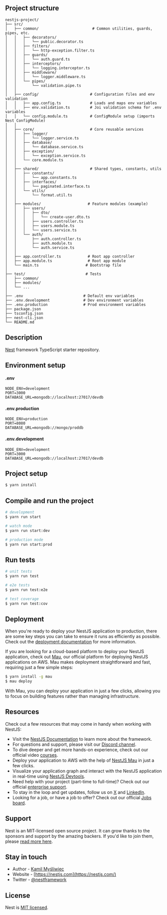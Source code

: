 
## Project structure

```
nestjs-project/
├── src/
│   ├── common/                        # Common utilities, guards, pipes, etc.
│   │   ├── decorators/
│   │   │   └── public.decorator.ts
│   │   ├── filters/
│   │   │   └── http-exception.filter.ts
│   │   ├── guards/
│   │   │   └── auth.guard.ts
│   │   ├── interceptors/
│   │   │   └── logging.interceptor.ts
│   │   ├── middleware/
│   │   │   └── logger.middleware.ts
│   │   └── pipes/
│   │       └── validation.pipe.ts
│   │
│   ├── config/                       # Configuration files and env validation
│   │   ├── app.config.ts             # Loads and maps env variables
│   │   ├── env.validation.ts         # Joi validation schema for .env variables
│   │   └── config.module.ts          # ConfigModule setup (imports Nest ConfigModule)
│   │
│   ├── core/                         # Core reusable services
│   │   ├── logger/
│   │   │   └── logger.service.ts
│   │   ├── database/
│   │   │   └── database.service.ts
│   │   ├── exception/
│   │   │   └── exception.service.ts
│   │   └── core.module.ts
│   │
│   ├── shared/                       # Shared types, constants, utils
│   │   ├── constants/
│   │   │   └── app.constants.ts
│   │   ├── interfaces/
│   │   │   └── paginated.interface.ts
│   │   └── utils/
│   │       └── format.util.ts
│   │
│   ├── modules/                     # Feature modules (example)
│   │   ├── users/
│   │   │   ├── dto/
│   │   │   │   └── create-user.dto.ts
│   │   │   ├── users.controller.ts
│   │   │   ├── users.module.ts
│   │   │   └── users.service.ts
│   │   └── auth/
│   │       ├── auth.controller.ts
│   │       ├── auth.module.ts
│   │       └── auth.service.ts
│   │
│   ├── app.controller.ts            # Root app controller
│   ├── app.module.ts                # Root app module
│   └── main.ts                     # Bootstrap file
│
├── test/                           # Tests
│   ├── common/
│   ├── modules/
│   └── ...  
│
├── .env                           # Default env variables
├── .env.development               # Dev environment variables
├── .env.production                # Prod environment variables
├── package.json
├── tsconfig.json
├── nest-cli.json
└── README.md
```

## Description

[Nest](https://github.com/nestjs/nest) framework TypeScript starter repository.

## Environment setup
#### .env
```
NODE_ENV=development
PORT=3000
DATABASE_URL=mongodb://localhost:27017/devdb
```

#### .env.production
```
NODE_ENV=production
PORT=8080
DATABASE_URL=mongodb://mongo/proddb
```

#### .env.development
```
NODE_ENV=development
PORT=3000
DATABASE_URL=mongodb://localhost:27017/devdb
```

## Project setup

```bash
$ yarn install
```

## Compile and run the project

```bash
# development
$ yarn run start

# watch mode
$ yarn run start:dev

# production mode
$ yarn run start:prod
```

## Run tests

```bash
# unit tests
$ yarn run test

# e2e tests
$ yarn run test:e2e

# test coverage
$ yarn run test:cov
```

## Deployment

When you're ready to deploy your NestJS application to production, there are some key steps you can take to ensure it runs as efficiently as possible. Check out the [deployment documentation](https://docs.nestjs.com/deployment) for more information.

If you are looking for a cloud-based platform to deploy your NestJS application, check out [Mau](https://mau.nestjs.com), our official platform for deploying NestJS applications on AWS. Mau makes deployment straightforward and fast, requiring just a few simple steps:

```bash
$ yarn install -g mau
$ mau deploy
```

With Mau, you can deploy your application in just a few clicks, allowing you to focus on building features rather than managing infrastructure.

## Resources

Check out a few resources that may come in handy when working with NestJS:

- Visit the [NestJS Documentation](https://docs.nestjs.com) to learn more about the framework.
- For questions and support, please visit our [Discord channel](https://discord.gg/G7Qnnhy).
- To dive deeper and get more hands-on experience, check out our official video [courses](https://courses.nestjs.com/).
- Deploy your application to AWS with the help of [NestJS Mau](https://mau.nestjs.com) in just a few clicks.
- Visualize your application graph and interact with the NestJS application in real-time using [NestJS Devtools](https://devtools.nestjs.com).
- Need help with your project (part-time to full-time)? Check out our official [enterprise support](https://enterprise.nestjs.com).
- To stay in the loop and get updates, follow us on [X](https://x.com/nestframework) and [LinkedIn](https://linkedin.com/company/nestjs).
- Looking for a job, or have a job to offer? Check out our official [Jobs board](https://jobs.nestjs.com).

## Support

Nest is an MIT-licensed open source project. It can grow thanks to the sponsors and support by the amazing backers. If you'd like to join them, please [read more here](https://docs.nestjs.com/support).

## Stay in touch

- Author - [Kamil Myśliwiec](https://twitter.com/kammysliwiec)
- Website - [https://nestjs.com](https://nestjs.com/)
- Twitter - [@nestframework](https://twitter.com/nestframework)

## License

Nest is [MIT licensed](https://github.com/nestjs/nest/blob/master/LICENSE).
